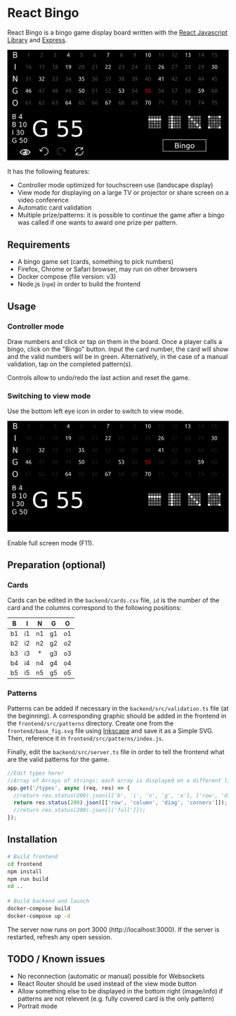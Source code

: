 # React Bingo

React Bingo is a bingo game display board written with the [React Javascript Library](https://github.com/facebook/react) and [Express](https://expressjs.com/).

![Screenshot](doc/capture-control.png "React Bingo (control mode)")

It has the following features:

- Controller mode optimized for touchscreen use (landscape display)
- View mode for displaying on a large TV or projector or share screen on a video conference
- Automatic card validation
- Multiple prize/patterns: it is possible to continue the game after a bingo was called if one wants to award one prize per pattern.

## Requirements

- A bingo game set (cards, something to pick numbers)
- Firefox, Chrome or Safari browser, may run on other browsers
- Docker compose (file version: v3)
- Node.js (`npm`) in order to build the frontend

## Usage

### Controller mode

Draw numbers and click or tap on them in the board.
Once a player calls a bingo, click on the "Bingo" button.
Input the card number, the card will show and the valid numbers will be in green.
Alternatively, in the case of a manual validation, tap on the completed pattern(s).

Controls allow to undo/redo the last action and reset the game.

### Switching to view mode

Use the bottom left eye icon in order to switch to view mode.

![Screenshot](doc/capture-view.png "React Bingo (view mode)")

Enable full screen mode (F11).

## Preparation (optional)

### Cards

Cards can be edited in the `backend/cards.csv` file, `id` is the number of the card and the columns correspond to the following positions:

|  B  |  I  |  N  |  G  |  O  |
|:---:|:---:|:---:|:---:|:---:|
| b1  | i1  | n1  | g1  | o1  |
| b2  | i2  | n2  | g2  | o2  |
| b3  | i3  |  *  | g3  | o3  |
| b4  | i4  | n4  | g4  | o4  |
| b5  | i5  | n5  | g5  | o5  |


### Patterns

Patterns can be added if necessary in the `backend/src/validation.ts` file (at the beginning).
A corresponding graphic should be added in the frontend in the `frontend/src/patterns` directory. Create one from the `frontend/base_fig.svg` file using [Inkscape](https://inkscape.org/) and save it as a Simple SVG.  Then, reference it in `frontend/src/patterns/index.js`.

Finally, edit the `backend/src/server.ts` file in order to tell the frontend what are the valid patterns for the game.

```typescript
//Edit types here!
//Array of Arrays of strings: each array is displayed on a different line (max 2 lines)
app.get('/types', async (req, res) => {
  //return res.status(200).json([['b', 'i', 'n', 'g', 'o'], ['row', 'diag', 'corners', 'x', 'full']]);
  return res.status(200).json([['row', 'column', 'diag', 'corners']]);
  //return res.status(200).json([['full']]);
});
```

## Installation

```bash
# Build frontend
cd frontend
npm install
npm run build
cd ..

# Build backend and launch
docker-compose build
docker-compose up -d
```

The server now runs on port 3000 (http://localhost:3000). If the server is restarted, refresh any open session.

## TODO / Known issues

- No reconnection (automatic or manual) possible for Websockets
- React Router should be used instead of the view mode button
- Allow something else to be displayed in the bottom right (image/info) if patterns are not relevent (e.g. fully covered card is the only pattern)
- Portrait mode

